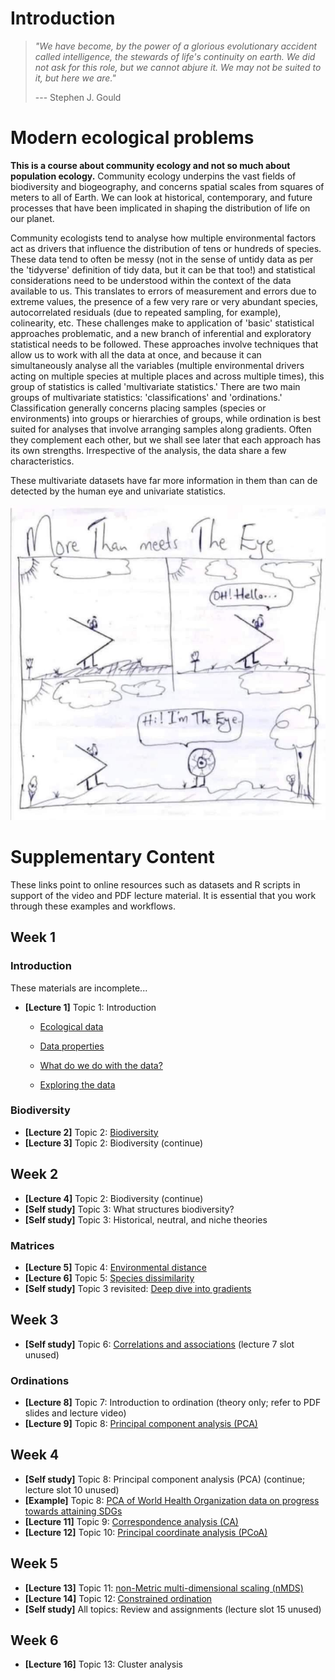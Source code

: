 # Introduction

> *"We have become, by the power of a glorious evolutionary accident called intelligence, the stewards of life's continuity on earth. We did not ask for this role, but we cannot abjure it. We may not be suited to it, but here we are."*
>
> --- Stephen J. Gould

# Modern ecological problems

**This is a course about community ecology and not so much about population ecology.** Community ecology underpins the vast fields of biodiversity and biogeography, and concerns spatial scales from squares of meters to all of Earth. We can look at historical, contemporary, and future processes that have been implicated in shaping the distribution of life on our planet.

Community ecologists tend to analyse how multiple environmental factors act as drivers that influence the distribution of tens or hundreds of species. These data tend to often be messy (not in the sense of untidy data as per the 'tidyverse' definition of tidy data, but it can be that too!) and statistical considerations need to be understood within the context of the data available to us. This translates to errors of measurement and errors due to extreme values, the presence of a few very rare or very abundant species, autocorrelated residuals (due to repeated sampling, for example), colinearity, etc. These challenges make to application of 'basic' statistical approaches problematic, and a new branch of inferential and exploratory statistical needs to be followed. These approaches involve techniques that allow us to work with all the data at once, and because it can simultaneously analyse all the variables (multiple environmental drivers acting on multiple species at multiple places and across multiple times), this group of statistics is called 'multivariate statistics.' There are two main groups of multivariate statistics: 'classifications' and 'ordinations.' Classification generally concerns placing samples (species or environments) into groups or hierarchies of groups, while ordination is best suited for analyses that involve arranging samples along gradients. Often they complement each other, but we shall see later that each approach has its own strengths. Irrespective of the analysis, the data share a few characteristics.

These multivariate datasets have far more information in them than can de detected by the human eye and univariate statistics.

![More than meets the eye](Resources/more_than_meets_the_eye.jpeg)

# Supplementary Content

These links point to online resources such as datasets and R scripts in support of the video and PDF lecture material. It is essential that you work through these examples and workflows.

## Week 1

### Introduction

These materials are incomplete...

-   **[Lecture 1]** Topic 1: Introduction

    -   [Ecological data](https://nbviewer.jupyter.org/github/ajsmit/Quantitative_Ecology/blob/main/jupyter_lab/Topic_1-ecological_data.ipynb)

    -   [Data properties](https://nbviewer.jupyter.org/github/ajsmit/Quantitative_Ecology/blob/main/jupyter_lab/Topic_1-data_properties.ipynb)

    -   [What do we do with the data?](https://nbviewer.jupyter.org/github/ajsmit/Quantitative_Ecology/blob/main/jupyter_lab/Topic_1-doing_data.ipynb)

    -   [Exploring the data](https://nbviewer.jupyter.org/github/ajsmit/Quantitative_Ecology/blob/main/jupyter_lab/Topic_1-exploring_data.ipynb)

### Biodiversity

-   **[Lecture 2]** Topic 2: [Biodiversity](https://github.com/ajsmit/Quantitative_Ecology/blob/main/jupyter_lab/Topic_2-biodiversity.ipynb)
-   **[Lecture 3]** Topic 2: Biodiversity (continue)

## Week 2

-   **[Lecture 4]** Topic 2: Biodiversity (continue)
-   **[Self study]** Topic 3: What structures biodiversity?
-   **[Self study]** Topic 3: Historical, neutral, and niche theories

### Matrices

-   **[Lecture 5]** Topic 4: [Environmental distance](https://github.com/ajsmit/Quantitative_Ecology/blob/main/jupyter_lab/Topic_4-environmental_distance.ipynb)
-   **[Lecture 6]** Topic 5: [Species dissimilarity](https://github.com/ajsmit/Quantitative_Ecology/blob/main/jupyter_lab/Topic_5-species_dissimilarity.ipynb)
-   **[Self study]** Topic 3 revisited: [Deep dive into gradients](https://github.com/ajsmit/Quantitative_Ecology/blob/main/jupyter_lab/Topic_3-deep_dive_into_gradients.ipynb)

## Week 3

-   **[Self study]** Topic 6: [Correlations and associations](https://github.com/ajsmit/Quantitative_Ecology/blob/main/jupyter_lab/Topic_6-correlations_and_associations.ipynb) (lecture 7 slot unused)

### Ordinations

-   **[Lecture 8]** Topic 7: Introduction to ordination (theory only; refer to PDF slides and lecture video)
-   **[Lecture 9]** Topic 8: [Principal component analysis (PCA)](https://github.com/ajsmit/Quantitative_Ecology/blob/main/jupyter_lab/Topic_8-PCA.ipynb)

## Week 4

-   **[Self study]** Topic 8: Principal component analysis (PCA) (continue; lecture slot 10 unused)
-   **[Example]** Topic 8: [PCA of World Health Organization data on progress towards attaining SDGs](https://github.com/ajsmit/Quantitative_Ecology/blob/main/jupyter_lab/Topic_8-PCA-SDG-example.ipynb)
-   **[Lecture 11]** Topic 9: [Correspondence analysis (CA)](https://github.com/ajsmit/Quantitative_Ecology/blob/main/jupyter_lab/Topic_9-CA.ipynb)
-   **[Lecture 12]** Topic 10: [Principal coordinate analysis (PCoA)](https://github.com/ajsmit/Quantitative_Ecology/blob/main/jupyter_lab/Topic_10-PCoA.ipynb)

## Week 5

-   **[Lecture 13]** Topic 11: [non-Metric multi-dimensional scaling (nMDS)](https://github.com/ajsmit/Quantitative_Ecology/blob/main/jupyter_lab/Topic_11-nMDS.ipynb)
-   **[Lecture 14]** Topic 12: [Constrained ordination](https://github.com/ajsmit/Quantitative_Ecology/blob/main/jupyter_lab/Topic_12-Constrained_ordination.ipynb)
-   **[Self study]** All topics: Review and assignments (lecture slot 15 unused)

## Week 6

-   **[Lecture 16]** Topic 13: Cluster analysis
